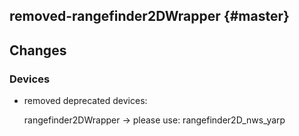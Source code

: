 removed-rangefinder2DWrapper {#master}
---------------------------------

Changes
------------

### Devices

- removed deprecated devices:

  rangefinder2DWrapper -> please use: rangefinder2D_nws_yarp
